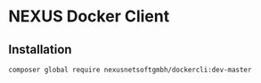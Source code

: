 NEXUS Docker Client
======================

Installation
------------

```
composer global require nexusnetsoftgmbh/dockercli:dev-master
```